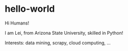 # hello-world

Hi Humans!

I am Lei, from Arizona State University, skilled in Python!

Interests: data mining, scrapy, cloud computing, ...
